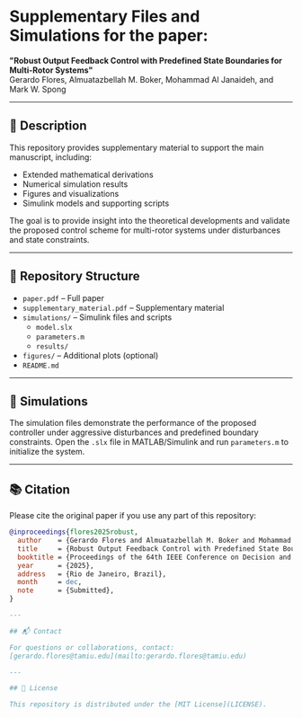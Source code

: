 # Supplementary Files and Simulations for the paper:  
**"Robust Output Feedback Control with Predefined State Boundaries for Multi-Rotor Systems"**  
Gerardo Flores, Almuatazbellah M. Boker, Mohammad Al Janaideh, and Mark W. Spong

---

## 📄 Description

This repository provides supplementary material to support the main manuscript, including:

- Extended mathematical derivations
- Numerical simulation results
- Figures and visualizations
- Simulink models and supporting scripts

The goal is to provide insight into the theoretical developments and validate the proposed control scheme for multi-rotor systems under disturbances and state constraints.

---

## 📁 Repository Structure

- `paper.pdf` – Full paper
- `supplementary_material.pdf` – Supplementary material
- `simulations/` – Simulink files and scripts
  - `model.slx`
  - `parameters.m`
  - `results/`
- `figures/` – Additional plots (optional)
- `README.md`

---

## 🧪 Simulations

The simulation files demonstrate the performance of the proposed controller under aggressive disturbances and predefined boundary constraints. Open the `.slx` file in MATLAB/Simulink and run `parameters.m` to initialize the system.

---

## 📚 Citation

Please cite the original paper if you use any part of this repository:

```bibtex
@inproceedings{flores2025robust,
  author    = {Gerardo Flores and Almuatazbellah M. Boker and Mohammad Al Janaideh and Mark W. Spong},
  title     = {Robust Output Feedback Control with Predefined State Boundaries for Multi-Rotor Systems},
  booktitle = {Proceedings of the 64th IEEE Conference on Decision and Control (CDC)},
  year      = {2025},
  address   = {Rio de Janeiro, Brazil},
  month     = dec,
  note      = {Submitted},
}

---

## 📬 Contact

For questions or collaborations, contact:  
[gerardo.flores@tamiu.edu](mailto:gerardo.flores@tamiu.edu)

---

## 📝 License

This repository is distributed under the [MIT License](LICENSE).

